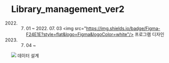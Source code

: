 # Library_management_ver2

2022. 07. 01 ~ 2022. 07. 03 
<img src="https://img.shields.io/badge/Figma-F24E1E?style=flat&logo=Figma&logoColor=white"/> 
프로그램 디자인

2022. 07. 04 ~ 
<img src="https://img.shields.io/badge/MySQL-4479A1?style=flat&logo=MySQL&logoColor=white"/> 
데이터 설계
